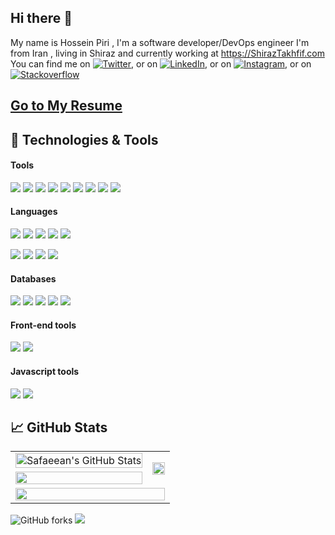 ## Hi there 👋

My name is Hossein Piri , I'm a software developer/DevOps engineer I'm from Iran , living in Shiraz and currently
working at https://ShirazTakhfif.com
You can find me on [![Twitter][1.1]][2.1], or on [![LinkedIn][1.2]][2.2], or on [![Instagram][1.3]][2.3], or
on [![Stackoverflow][1.4]][2.4]


## [Go to My Resume][3.1]
## 🔧 Technologies & Tools


#### Tools
![](https://img.shields.io/badge/OS-Linux-informational?style=flat&logo=linux&logoColor=white&color=2bbc8a)
![](https://img.shields.io/badge/Editor-IntelliJ_IDEA-informational?style=flat&logo=intellij-idea&logoColor=white&color=2bbc8a)
![](https://img.shields.io/badge/Tools-Docker-informational?style=flat&logo=docker&logoColor=white&color=2bbc8a)
![](https://img.shields.io/badge/Tools-Git-informational?style=flat&logo=git&logoColor=white&color=2bbc8a)
![](https://img.shields.io/badge/CICD-GitlabCI-informational?style=flat&logo=gitlab&logoColor=white&color=2bbc8a)
![](https://img.shields.io/badge/Shell-Bash-informational?style=flat&logo=gnu-bash&logoColor=white&color=2bbc8a)
![](https://img.shields.io/badge/Browser-Google%20Chrome-informational?style=flat&logo=googlechrome&logoColor=white&color=2bbc8a)
![](https://img.shields.io/badge/Shell-Oh%20My%20Zsh-informational?style=flat&logo=shell&logoColor=white&color=2bbc8a)
![](https://img.shields.io/badge/Shell-Tmux-informational?style=flat&logo=tmux&logoColor=white&color=2bbc8a)


#### Languages
![](https://img.shields.io/badge/Code-Php-informational?style=flat&logo=php&logoColor=white&color=2bbc8a)
![](https://img.shields.io/badge/Code-Laravel-informational?style=flat&logo=laravel&logoColor=white&color=2bbc8a)
![](https://img.shields.io/badge/Code-ReactNative-informational?style=flat&logo=react&logoColor=white&color=2bbc8a)
![](https://img.shields.io/badge/Code-NodeJs-informational?style=flat&logo=npm&logoColor=white&color=2bbc8a)
![](https://img.shields.io/badge/Code-Python-informational?style=flat&logo=python&logoColor=white&color=2bbc8a)

![](https://img.shields.io/badge/-JavaScript-informational?style=flat&logo=JavaScript&logoColor=white&color=2bbc8a)
![](https://img.shields.io/badge/-CSS-informational?style=flat&logo=css3&logoColor=white&color=2bbc8a)
![](https://img.shields.io/badge/-HTML5-informational?style=flat&logo=html5&logoColor=white&color=2bbc8a)
![](https://img.shields.io/badge/-Vue.js-informational?style=flat&logo=vuedotjs&logoColor=white&color=2bbc8a)

#### Databases
![](https://img.shields.io/badge/Database-Mysql-informational?style=flat&logo=mysql&logoColor=white&color=2bbc8a)
![](https://img.shields.io/badge/Database-SQlite-informational?style=flat&logo=SQlite&logoColor=white&color=2bbc8a)
![](https://img.shields.io/badge/Database-MongoDB-informational?style=flat&logo=mongodb&logoColor=white&color=2bbc8a)
![](https://img.shields.io/badge/Database%20Cache-Redis-informational?style=flat&logo=redis&logoColor=white&color=2bbc8a)
![](https://img.shields.io/badge/Database%20SearchEngine-ElasticSearch-informational?style=flat&logo=ElasticSearch&logoColor=white&color=2bbc8a)


#### Front-end tools
![](https://img.shields.io/badge/-Webpack-informational?style=flat&logo=webpack&logoColor=white&color=2bbc8a)
![](https://img.shields.io/badge/-GulpJs-informational?style=flat&logo=gulp&logoColor=white&color=2bbc8a)

#### Javascript tools
![](https://img.shields.io/badge/-JQuery-informational?style=flat&logo=jquery&logoColor=white&color=2bbc8a)
![](https://img.shields.io/badge/-JQuery-informational?style=flat&logo=jquery&logoColor=white&color=2bbc8a)


## &#x1f4c8; GitHub Stats

<table width="100%">

  <tr>
    <td><a href="https://github.com/safaeean/safaeean">
  <img src="https://github-readme-stats.vercel.app/api?username=safaeean&show_icons=true&line_height=27&count_private=true&title_color=ffffff&text_color=c9cacc&icon_color=2bbc8a&bg_color=1d1f21" alt="Safaeean's GitHub Stats"  width="100%"/>
</a></td>
    <td rowspan="2">
        <a href="https://github.com/safaeean/safaeean">
  <img src="https://github-readme-stats.vercel.app/api/top-langs/?username=safaeean&hide=java,html,tex&title_color=ffffff&text_color=c9cacc&icon_color=2bbc8a&bg_color=1d1f21&langs_count=10"  width="100%"/>
</a>
      </td>
  </tr>
  <tr>
    <td>
  <a href="https://github.com/safaeean/react-native-scan-barcode">

<img src="https://github-readme-stats.vercel.app/api/pin/?username=safaeean&repo=react-native-scan-barcode&title_color=ffffff&text_color=c9cacc&icon_color=2bbc8a&bg_color=1d1f21" width="100%">
</a>
    </td>
  </tr>
  <tr>
    <td colspan="2">

<img src="https://activity-graph.herokuapp.com/graph?username=safaeean&theme=react-dark&area=true" width="100%" />

  </tr>
</table>


![GitHub forks](https://img.shields.io/github/forks/safaeean/react-native-scan-barcode?style=social)
<img src="https://komarev.com/ghpvc/?username=safaeean">

[1.1]: https://image.flaticon.com/icons/png/16/1384/1384017.png (twitter icon without padding)

[1.2]: https://image.flaticon.com/icons/png/16/2111/2111432.png (github icon without padding)

[1.3]: https://image.flaticon.com/icons/png/16/1384/1384031.png (instagram icon without padding)

[1.4]: https://image.flaticon.com/icons/png/16/2111/2111628.png (stackoverflow icon without padding)


[2.1]: https://twitter.com/piri2603

[2.2]: https://www.linkedin.com/in/hossein-piri-a4891a160/

[2.3]: https://instagram.com/hossein.piri2603

[2.4]: https://stackoverflow.com/users/6150336/hossein-piri


[3.1]: https://resume.safaeean.ir/
